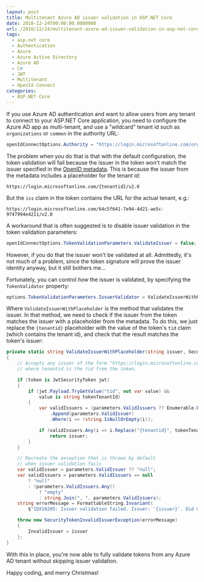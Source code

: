 ```yaml
---
layout: post
title: Multitenant Azure AD issuer validation in ASP.NET Core
date: 2018-12-24T00:00:00.0000000
url: /2018/12/24/multitenant-azure-ad-issuer-validation-in-asp-net-core/
tags:
  - asp.net core
  - Authentication
  - Azure
  - Azure Active Directory
  - Azure AD
  - C#
  - JWT
  - Multitenant
  - OpenId Connect
categories:
  - ASP.NET Core
---
```



If you use Azure AD authentication and want to allow users from any tenant to connect to your ASP.NET Core application, you need to configure the Azure AD app as multi-tenant, and use a "wildcard" tenant id such as `organizations` or `common` in the authority URL:

```csharp
openIdConnectOptions.Authority = "https://login.microsoftonline.com/organizations/v2.0";
```

The problem when you do that is that with the default configuration, the token validation will fail because the issuer in the token won't match the issuer specified in the [OpenID metadata](https://login.microsoftonline.com/organizations/v2.0/.well-known/openid-configuration). This is because the issuer from the metadata includes a placeholder for the tenant id:

```plain
https://login.microsoftonline.com/{tenantid}/v2.0
```

But the `iss` claim in the token contains the URL for the actual tenant, e.g.:

```plain
https://login.microsoftonline.com/64c5f641-7e94-4d21-ae5c-9747994e4211/v2.0
```

A workaround that is often suggested is to disable issuer validation in the token validation parameters:

```csharp
openIdConnectOptions.TokenValidationParameters.ValidateIssuer = false;
```

However, if you do that the issuer won't be validated at all. Admittedly, it's not much of a problem, since the token signature will prove the issuer identity anyway, but it still bothers me...

Fortunately, you can control *how* the issuer is validated, by specifying the `TokenValidator` property:

```csharp
options.TokenValidationParameters.IssuerValidator = ValidateIssuerWithPlaceholder;
```

Where `ValidateIssuerWithPlaceholder` is the method that validates the issuer. In that method, we need to check if the issuer from the token matches the issuer with a placeholder from the metadata. To do this, we just replace the `{tenantid}` placeholder with the value of the token's `tid` claim (which contains the tenant id), and check that the result matches the token's issuer:

```csharp
private static string ValidateIssuerWithPlaceholder(string issuer, SecurityToken token, TokenValidationParameters parameters)
{
    // Accepts any issuer of the form "https://login.microsoftonline.com/{tenantid}/v2.0",
    // where tenantid is the tid from the token.

    if (token is JwtSecurityToken jwt)
    {
        if (jwt.Payload.TryGetValue("tid", out var value) &&
            value is string tokenTenantId)
        {
            var validIssuers = (parameters.ValidIssuers ?? Enumerable.Empty<string>())
                .Append(parameters.ValidIssuer)
                .Where(i => !string.IsNullOrEmpty(i));

            if (validIssuers.Any(i => i.Replace("{tenantid}", tokenTenantId) == issuer))
                return issuer;
        }
    }

    // Recreate the exception that is thrown by default
    // when issuer validation fails
    var validIssuer = parameters.ValidIssuer ?? "null";
    var validIssuers = parameters.ValidIssuers == null
        ? "null"
        : !parameters.ValidIssuers.Any()
            ? "empty"
            : string.Join(", ", parameters.ValidIssuers);
    string errorMessage = FormattableString.Invariant(
        $"IDX10205: Issuer validation failed. Issuer: '{issuer}'. Did not match: validationParameters.ValidIssuer: '{validIssuer}' or validationParameters.ValidIssuers: '{validIssuers}'.");

    throw new SecurityTokenInvalidIssuerException(errorMessage)
    {
        InvalidIssuer = issuer
    };
}
```

With this in place, you're now able to fully validate tokens from any Azure AD tenant without skipping issuer validation.

Happy coding, and merry Christmas!

